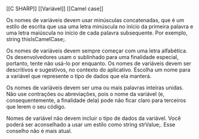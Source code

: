 [[C SHARP]]
[[Variável]]
[[Camel case]]

Os nomes de variáveis devem usar minúsculas concatenadas, que é um estilo de escrita que usa uma letra minúscula no início da primeira palavra e uma letra maiúscula no início de cada palavra subsequente. Por exemplo, string thisIsCamelCase;.

Os nomes de variáveis devem sempre começar com uma letra alfabética. Os desenvolvedores usam o sublinhado para uma finalidade especial, portanto, tente não usá-lo por enquanto.
Os nomes de variáveis devem ser descritivos e sugestivos, no contexto do aplicativo. Escolha um nome para a variável que represente o tipo de dados que ela manterá.

Os nomes de variáveis devem ser uma ou mais palavras inteiras unidas. Não use contrações ou abreviações, pois o nome da variável (e, consequentemente, a finalidade dela) pode não ficar claro para terceiros que lerem o seu código.

Nomes de variável não devem incluir o tipo de dados da variável. Você poderá ser aconselhado a usar um estilo como string strValue;. Esse conselho não é mais atual.